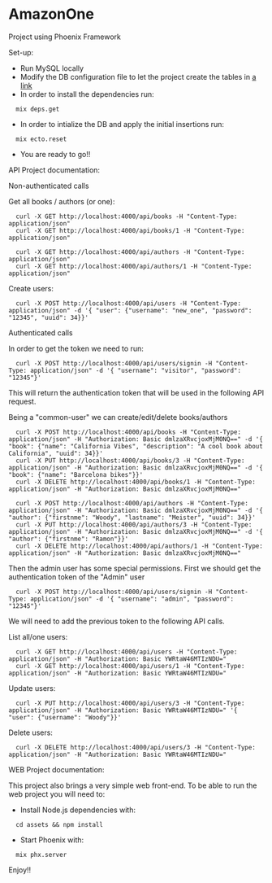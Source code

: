 # AmazonOne

Project using Phoenix Framework

Set-up:

  - Run MySQL locally
  - Modify the DB configuration file to let the project create the tables in [a link](https://github.com/maikdonald/amazonOne/blob/master/config/dev.exs#L5)
  - In order to install the dependencies run:
  ```
    mix deps.get
  ```
  - In order to intialize the DB and apply the initial insertions run:
  ```
    mix ecto.reset
  ```
  - You are ready to go!!


API Project documentation:

Non-authenticated calls

Get all books / authors (or one):
```
  curl -X GET http://localhost:4000/api/books -H "Content-Type: application/json"
  curl -X GET http://localhost:4000/api/books/1 -H "Content-Type: application/json"
  
  curl -X GET http://localhost:4000/api/authors -H "Content-Type: application/json"
  curl -X GET http://localhost:4000/api/authors/1 -H "Content-Type: application/json"
```

Create users:
```
  curl -X POST http://localhost:4000/api/users -H "Content-Type: application/json" -d '{ "user": {"username": "new_one", "password": "12345", "uuid": 34}}'
```

Authenticated calls

In order to get the token we need to run:

```
  curl -X POST http://localhost:4000/api/users/signin -H "Content-Type: application/json" -d '{ "username": "visitor", "password": "12345"}'
```

This will return the authentication token that will be used in the following API request.

Being a "common-user" we can create/edit/delete books/authors
```
  curl -X POST http://localhost:4000/api/books -H "Content-Type: application/json" -H "Authorization: Basic dmlzaXRvcjoxMjM0NQ==" -d '{ "book": {"name": "California Vibes", "description": "A cool book about California", "uuid": 34}}'
  curl -X PUT http://localhost:4000/api/books/3 -H "Content-Type: application/json" -H "Authorization: Basic dmlzaXRvcjoxMjM0NQ==" -d '{ "book": {"name": "Barcelona bikes"}}'
  curl -X DELETE http://localhost:4000/api/books/1 -H "Content-Type: application/json" -H "Authorization: Basic dmlzaXRvcjoxMjM0NQ=="

  curl -X POST http://localhost:4000/api/authors -H "Content-Type: application/json" -H "Authorization: Basic dmlzaXRvcjoxMjM0NQ==" -d '{ "author": {"firstnme": "Woody", "lastname": "Meister", "uuid": 34}}'
  curl -X PUT http://localhost:4000/api/authors/3 -H "Content-Type: application/json" -H "Authorization: Basic dmlzaXRvcjoxMjM0NQ==" -d '{ "author": {"firstnme": "Ramon"}}'
  curl -X DELETE http://localhost:4000/api/authors/1 -H "Content-Type: application/json" -H "Authorization: Basic dmlzaXRvcjoxMjM0NQ=="
``` 



Then the admin user has some special permissions. First we should get the authentication token of the "Admin" user
```
  curl -X POST http://localhost:4000/api/users/signin -H "Content-Type: application/json" -d '{ "username": "admin", "password": "12345"}'
```

We will need to add the previous token to the following API calls.

List all/one users:
```
  curl -X GET http://localhost:4000/api/users -H "Content-Type: application/json" -H "Authorization: Basic YWRtaW46MTIzNDU="
  curl -X GET http://localhost:4000/api/users/1 -H "Content-Type: application/json" -H "Authorization: Basic YWRtaW46MTIzNDU="
```

Update users:
```
  curl -X PUT http://localhost:4000/api/users/3 -H "Content-Type: application/json" -H "Authorization: Basic YWRtaW46MTIzNDU=" '{ "user": {"username": "Woody"}}'
```

Delete users:
```
  curl -X DELETE http://localhost:4000/api/users/3 -H "Content-Type: application/json" -H "Authorization: Basic YWRtaW46MTIzNDU="
```



WEB Project documentation:

This project also brings a very simple web front-end. To be able to run the web project you will need to:
  - Install Node.js dependencies with:
  ```
    cd assets && npm install
  ```
  - Start Phoenix with:
  ```
    mix phx.server
  ```

Enjoy!!
